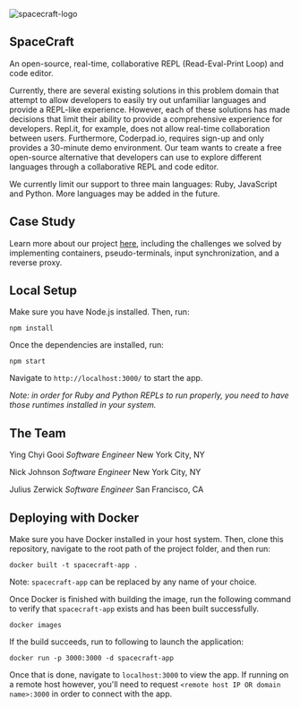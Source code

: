 ![spacecraft-logo](https://i.imgur.com/f9RQ9GC.png)
## SpaceCraft
An open-source, real-time, collaborative REPL (Read-Eval-Print Loop) and code editor.

Currently, there are several existing solutions in this problem domain that attempt to allow developers to easily try out unfamiliar languages and provide a REPL-like experience. However, each of these solutions has made decisions that limit their ability to provide a comprehensive experience for developers. Repl.it, for example, does not allow real-time collaboration between users. Furthermore, Coderpad.io, requires sign-up and only provides a 30-minute demo environment. Our team wants to create a free open-source alternative that developers can use to explore different languages through a collaborative REPL and code editor.

We currently limit our support to three main languages: Ruby, JavaScript and Python. More languages may be added in the future.

## Case Study
Learn more about our project [here](https://spacecraft-repl.github.io/), including the challenges we solved by implementing containers, pseudo-terminals, input synchronization, and a reverse proxy.

## Local Setup
Make sure you have Node.js installed. Then, run:

```
npm install
```

Once the dependencies are installed, run:

```
npm start
```

Navigate to `http://localhost:3000/` to start the app.

*Note: in order for Ruby and Python REPLs to run properly, you need to have those runtimes installed in your system.*

## The Team
Ying Chyi Gooi
_Software Engineer_
New York City, NY

Nick Johnson
_Software Engineer_
New York City, NY

Julius Zerwick
_Software Engineer_
San Francisco, CA

## Deploying with Docker
Make sure you have Docker installed in your host system. Then, clone this repository, navigate to the root path of the project folder, and then run:

```
docker built -t spacecraft-app .
```
Note: `spacecraft-app` can be replaced by any name of your choice.

Once Docker is finished with building the image, run the following command to verify that `spacecraft-app` exists and has been built successfully.

```
docker images
```
If the build succeeds, run to following to launch the application:

```
docker run -p 3000:3000 -d spacecraft-app
```
Once that is done, navigate to `localhost:3000` to view the app. If running on a remote host however, you'll need to request `<remote host IP OR domain name>:3000` in order to connect with the app.


